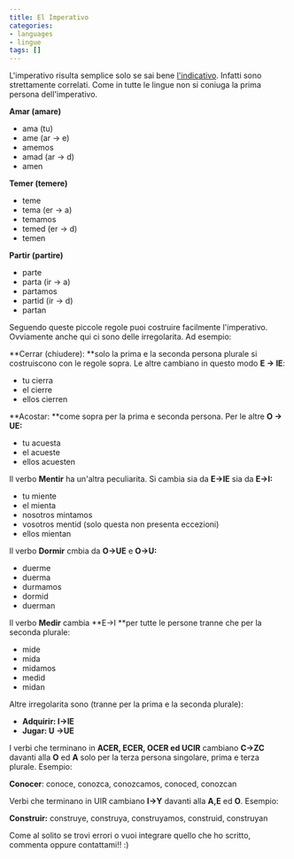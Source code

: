 ```yaml
---
title: El Imperativo
categories:
- languages
- lingue
tags: []
---
```

L'imperativo risulta semplice solo se sai bene
[l'indicativo](http://www.espanol.diegor.it/2009/10/24/el-indicativo/).
Infatti sono strettamente correlati. Come in tutte le lingue non si coniuga la
prima persona dell'imperativo.

**Amar (amare)**

  * ama (tu)
  * ame (ar -> e)
  * amemos
  * amad       (ar -> d)
  * amen
  

  
**Temer (temere)**

  * teme
  * tema (er -> a)
  * temamos
  * temed     (er -> d)
  * temen
  

  
**Partir (partire)**

  * parte
  * parta (ir -> a)
  * partamos
  * partid       (ir -> d)
  * partan
  

  
Seguendo queste piccole regole puoi costruire facilmente l'imperativo.
Ovviamente anche qui ci sono delle irregolarita. Ad esempio:

**Cerrar (chiudere): **solo la prima e la seconda persona plurale si costruiscono con le regole sopra. Le altre cambiano in questo modo **E -> IE**:

  * tu cierra
  * el cierre
  * ellos cierren
  

  
**Acostar: **come sopra per la prima e seconda persona. Per le altre **O -> UE:**

  * tu acuesta
  * el acueste
  * ellos acuesten
  

  
Il verbo **Mentir** ha un'altra peculiarita. Si cambia sia da **E->IE** sia da
**E->I:**

  * tu miente
  * el mienta
  * nosotros mintamos
  * vosotros mentid (solo questa non presenta eccezioni)
  * ellos mientan
  

  
Il verbo **Dormir** cmbia da **O->UE** e **O->U:**

  * duerme
  * duerma
  * durmamos
  * dormid
  * duerman
  

  
Il verbo **Medir** cambia **E->I **per tutte le persone tranne che per la
seconda plurale:

  * mide
  * mida
  * midamos
  * medid
  * midan
  

  
Altre irregolarita sono (tranne per la prima e la seconda plurale):

  * **Adquirir: I->IE**
  * **Jugar: U ->UE**
  

  
I verbi che terminano in **ACER, ECER, OCER ed UCIR** cambiano **C->ZC**
davanti alla **O** ed **A** solo per la terza persona singolare, prima e terza
plurale. Esempio:

**Conocer**: conoce, conozca, conozcamos, conoced, conozcan

Verbi che terminano in UIR cambiano **I->Y** davanti alla **A,E** ed **O**.
Esempio:

**Construir:** construye, construya, construyamos, construid, construyan

Come al solito se trovi errori o vuoi integrare quello che ho scritto,
commenta oppure contattami!! :)

